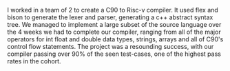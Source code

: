 I worked in a team of 2 to create a C90 to Risc-v compiler. It used flex and bison to generate the lexer and parser, generating a c++ abstract syntax tree. We managed to implement a large subset of the source language over the 4 weeks we had to complete our compiler, ranging from all of the major operators for int float and double data types, strings, arrays and all of C90's control flow statements. The project was a resounding success, with our compiler passing over 90% of the seen test-cases, one of the highest pass rates in the cohort.  
